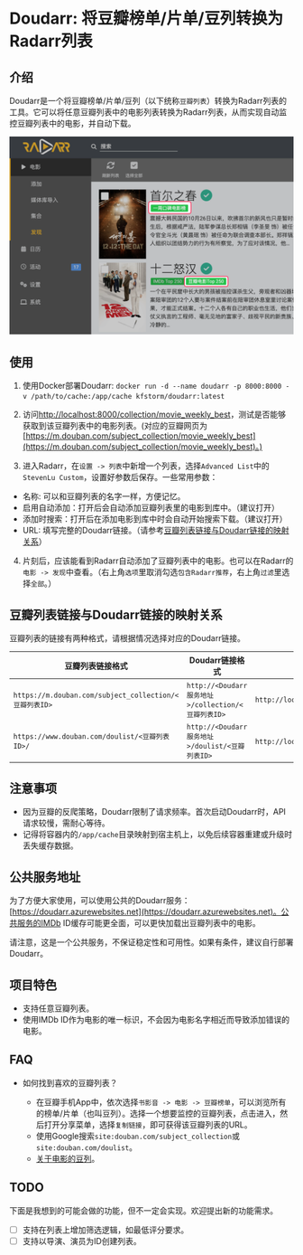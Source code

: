 # Doudarr: 将豆瓣榜单/片单/豆列转换为Radarr列表

## 介绍

Doudarr是一个将豆瓣榜单/片单/豆列（以下统称`豆瓣列表`）转换为Radarr列表的工具。它可以将任意豆瓣列表中的电影列表转换为Radarr列表，从而实现自动监控豆瓣列表中的电影，并自动下载。

![Cover](res/cover.png)

## 使用

1. 使用Docker部署Doudarr: `docker run -d --name doudarr -p 8000:8000 -v /path/to/cache:/app/cache kfstorm/doudarr:latest`

2. 访问[http://localhost:8000/collection/movie_weekly_best](http://localhost:8000/collection/movie_weekly_best)，测试是否能够获取到该豆瓣列表中的电影列表。(对应的豆瓣网页为[https://m.douban.com/subject_collection/movie_weekly_best](https://m.douban.com/subject_collection/movie_weekly_best)。)

3. 进入Radarr，在`设置 -> 列表`中新增一个列表，选择`Advanced List`中的`StevenLu Custom`，设置好参数后保存。一些常用参数：

* 名称: 可以和豆瓣列表的名字一样，方便记忆。
* 启用自动添加：打开后会自动添加豆瓣列表里的电影到库中。（建议打开）
* 添加时搜索：打开后在添加电影到库中时会自动开始搜索下载。（建议打开）
* URL: 填写完整的Doudarr链接。（请参考[豆瓣列表链接与Doudarr链接的映射关系](#豆瓣列表链接与doudarr链接的映射关系)）

4. 片刻后，应该能看到Radarr自动添加了豆瓣列表中的电影。也可以在Radarr的`电影 -> 发现`中查看。（右上角`选项`里取消勾选`包含Radarr推荐`，右上角`过滤`里选择`全部`。）

## 豆瓣列表链接与Doudarr链接的映射关系

豆瓣列表的链接有两种格式，请根据情况选择对应的Doudarr链接。

| 豆瓣列表链接格式 | Doudarr链接格式 | Doudarr链接示例 |
| --- | --- | --- |
| `https://m.douban.com/subject_collection/<豆瓣列表ID>` | `http://<Doudarr服务地址>/collection/<豆瓣列表ID>` | `http://localhost:8000/collection/movie_weekly_best` |
| `https://www.douban.com/doulist/<豆瓣列表ID>/` | `http://<Doudarr服务地址>/doulist/<豆瓣列表ID>` | `http://localhost:8000/doulist/43556565` |

## 注意事项

* 因为豆瓣的反爬策略，Doudarr限制了请求频率。首次启动Doudarr时，API请求较慢，需耐心等待。
* 记得将容器内的`/app/cache`目录映射到宿主机上，以免后续容器重建或升级时丢失缓存数据。

## 公共服务地址

为了方便大家使用，可以使用公共的Doudarr服务：[https://doudarr.azurewebsites.net](https://doudarr.azurewebsites.net)。公共服务的IMDb ID缓存可能更全面，可以更快加载出豆瓣列表中的电影。

请注意，这是一个公共服务，不保证稳定性和可用性。如果有条件，建议自行部署Doudarr。

## 项目特色

* 支持任意豆瓣列表。
* 使用IMDb ID作为电影的唯一标识，不会因为电影名字相近而导致添加错误的电影。

## FAQ

* 如何找到喜欢的豆瓣列表？

  * 在豆瓣手机App中，依次选择`书影音 -> 电影 -> 豆瓣榜单`，可以浏览所有的榜单/片单（也叫豆列）。选择一个想要监控的豆瓣列表，点击进入，然后打开分享菜单，选择`复制链接`，即可获得该豆瓣列表的URL。
  * 使用Google搜索`site:douban.com/subject_collection`或`site:douban.com/doulist`。
  * [关于电影的豆列](https://www.douban.com/tag/%E7%94%B5%E5%BD%B1/doulist)。

## TODO

下面是我想到的可能会做的功能，但不一定会实现。欢迎提出新的功能需求。

- [ ] 支持在列表上增加筛选逻辑，如最低评分要求。
- [ ] 支持以导演、演员为ID创建列表。
